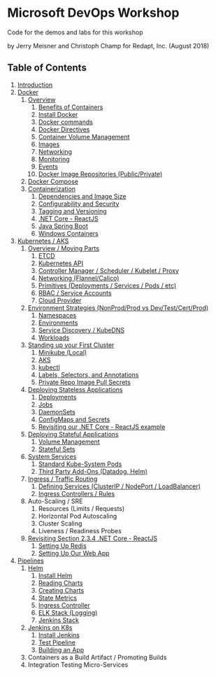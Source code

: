 # Microsoft DevOps Workshop
Code for the demos and labs for this workshop

by Jerry Meisner and Christoph Champ for Redapt, Inc. (August 2018)

## Table of Contents

1. [Introduction](01_introduction)
2. [Docker](02_docker)
   1. [Overview](02_docker/01_overview)
      1. [Benefits of Containers](02_docker/01_overview/01_benefits_of_containers.md)
      2. [Install Docker](02_docker/01_overview/02_install_docker.md)
      3. [Docker commands](02_docker/01_overview/03_docker_commands.md)
      4. [Docker Directives](02_docker/01_overview/04_docker_directives.md)
      5. [Container Volume Management](02_docker/01_overview/05_container_volume_management.md)
      6. [Images](02_docker/01_overview/06_images.md)
      7. [Networking](02_docker/01_overview/07_networking.md)
      8. [Monitoring](02_docker/01_overview/08_monitoring.md)
      9. [Events](02_docker/01_overview/09_events.md)
      10. [Docker Image Repositories (Public/Private)](02_docker/01_overview/10_docker_image_repositories.md)
   2. [Docker Compose](02_docker/02_docker_compose)
   3. [Containerization](02_docker/03_containerization)
       1. [Dependencies and Image Size](02_docker/03_containerization/01_dependencies_and_image_size.md)
       2. [Configurability and Security](02_docker/03_containerization/02_configurability_and_security.md)
       3. [Tagging and Versioning](02_docker/03_containerization/03_tagging_versioning.md)
       4. [.NET Core - ReactJS](02_docker/03_containerization/04_netcore_react.md)
       5. [Java Spring Boot](02_docker/03_containerization/05_java_spring.md)
       6. [Windows Containers](02_docker/03_containerization/06_windows.md)
3. [Kubernetes / AKS](03_kubernetes_aks)
   1. [Overview / Moving Parts](03_kubernetes_aks/01_overview)
      1. [ETCD](03_kubernetes_aks/01_overview/01_etcd.md)
      2. [Kubernetes API](03_kubernetes_aks/01_overview/02_kubernetes_api.md)
      3. [Controller Manager / Scheduler / Kubelet / Proxy](03_kubernetes_aks/01_overview/03_controller_manager-scheduler-kubelet-proxy.md)
      4. [Networking (Flannel/Calico)](03_kubernetes_aks/01_overview/04_networking.md)
      5. [Primitives (Deployments / Services / Pods / etc)](03_kubernetes_aks/01_overview/05_k8s_primitives.md)
      6. [RBAC / Service Accounts](03_kubernetes_aks/01_overview/06_rbac.md)
      7. [Cloud Provider](03_kubernetes_aks/01_overview/07_cloud_provider.md)
   2. [Environment Strategies (NonProd/Prod vs Dev/Test/Cert/Prod)](03_kubernetes_aks/02_environment_strategies)
      1. [Namespaces](03_kubernetes_aks/02_environment_strategies/01_namespaces.md)
      2. [Environments](03_kubernetes_aks/02_environment_strategies/02_environments.md)
      3. [Service Discovery / KubeDNS](03_kubernetes_aks/02_environment_strategies/03_service_discovery.md)
      4. [Workloads](03_kubernetes_aks/02_environment_strategies/04_workloads.md)
   3. [Standing up your First Cluster](03_kubernetes_aks/03_standing_up_your_first_cluster)
      1. [Minikube (Local)](03_kubernetes_aks/03_standing_up_your_first_cluster/01_minikube.md)
      2. [AKS](03_standing_up_your_first_cluster/02_aks.md)
      3. [kubectl](03_kubernetes_aks/03_standing_up_your_first_cluster/03_kubectl.md)
      4. [Labels, Selectors, and Annotations](03_kubernetes_aks/03_standing_up_your_first_cluster/04_labels_selectors_annotations.md)
      5. [Private Repo Image Pull Secrets](03_kubernetes_aks/03_standing_up_your_first_cluster/05_private_repo_image_pull_secrets.md)
   4. [Deploying Stateless Applications](03_kubernetes_aks/04_deploying_stateless_apps)
      1. [Deployments](03_kubernetes_aks/04_deploying_stateless_apps/01_deployments.md)
      2. [Jobs](03_kubernetes_aks/04_deploying_stateless_apps/02_jobs.md)
      3. [DaemonSets](03_kubernetes_aks/04_deploying_stateless_apps/03_daemon_sets.md)
      4. [ConfigMaps and Secrets](03_kubernetes_aks/04_deploying_stateless_apps/04_configmaps_and_secrets.md)
      5. [Revisiting our .NET Core - ReactJS example](03_kubernetes_aks/04_deploying_stateless_apps/05_revisiting_netcore_react.md)
   5. [Deploying Stateful Applications](03_kubernetes_aks/05_deploying_stateful_apps)
      1. [Volume Management](03_kubernetes_aks/05_deploying_stateful_apps/01_volume_management.md)
      2. [Stateful Sets](03_kubernetes_aks/05_deploying_stateful_apps/02_stateful_sets.md)
   6. [System Services](03_kubernetes_aks/06_system_services)
      1. [Standard Kube-System Pods](03_kubernetes_aks/06_system_services/01_standard_kube_system_pods.md)
      2. [Third Party Add-Ons (Datadog, Helm)](03_kubernetes_aks/06_system_services/02_third_part_addons.md)
   7. [Ingress / Traffic Routing](03_kubernetes_aks/07_ingress_traffic_management)
      1. [Defining Services (ClusterIP / NodePort / LoadBalancer)](03_kubernetes_aks/07_ingress_traffic_management/01_defining_services.md)
      2. [Ingress Controllers / Rules](03_kubernetes_aks/07_ingress_traffic_management/02_ingress_controllers_rules.md)
   8. Auto-Scaling / SRE
      1. Resources (Limits / Requests)
      2. Horizontal Pod Autoscaling
      3. Cluster Scaling
      4. Liveness / Readiness Probes
   9. [Revisiting Section 2.3.4 .NET Core - ReactJS](03_kubernetes_aks/09_revisiting_netcore_react)
      1. [Setting Up Redis](03_kubernetes_aks/09_revisiting_netcore_react/01_setting_up_redis.md)
      2. [Setting Up Our Web App](03_kubernetes_aks/09_revisiting_netcore_react/02_setting_up_our_web_app.md)
4. [Pipelines](04_pipelines)
   1. [Helm](04_pipelines/01_helm)
      1. [Install Helm](04_pipelines/01_helm/01_install_helm.md)
      2. [Reading Charts](04_pipelines/01_helm/02_reading_charts.md)
      3. [Creating Charts](04_pipelines/01_helm/03_creating_charts.md)
      4. [State Metrics](https://github.com/helm/charts/tree/master/stable/kube-state-metrics)
      5. [Ingress Controller](https://github.com/helm/charts/tree/master/stable/nginx-ingress)
      6. [ELK Stack (Logging)](https://github.com/helm/charts/tree/master/stable/fluentd-elasticsearch)
      7. [Jenkins Stack](https://github.com/helm/charts/tree/master/stable/jenkins)
   2. [Jenkins on K8s](04_pipelines/02_jenkins)
      1. [Install Jenkins](04_pipelines/02_jenkins/01_install_jenkins.md)
      2. [Test Pipeline](04_pipelines/02_jenkins/02_test_pipeline.md)
      3. [Building an App](04_pipelines/02_jenkins/03_building_an_app.md)
   3. Containers as a Build Artifact / Promoting Builds
   4. Integration Testing Micro-Services
